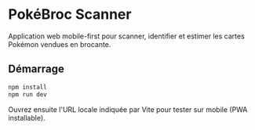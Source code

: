 # PokéBroc Scanner

Application web mobile-first pour scanner, identifier et estimer les cartes Pokémon vendues en brocante.

## Démarrage

```bash
npm install
npm run dev
```

Ouvrez ensuite l'URL locale indiquée par Vite pour tester sur mobile (PWA installable).
